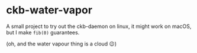 # ckb-water-vapor
A small project to try out the ckb-daemon on linux, it might work on macOS, but I make `fib(0)` guarantees.

(oh, and the water vapour thing is a cloud :wink:)
